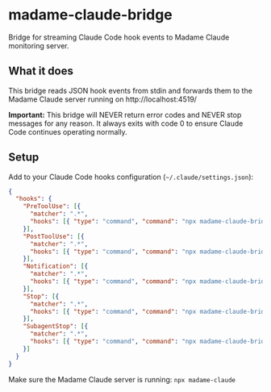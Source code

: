 # madame-claude-bridge

Bridge for streaming Claude Code hook events to Madame Claude monitoring server.

## What it does

This bridge reads JSON hook events from stdin and forwards them to the Madame Claude server running on http://localhost:4519/

**Important:** This bridge will NEVER return error codes and NEVER stop messages for any reason. It always exits with code 0 to ensure Claude Code continues operating normally.

## Setup

Add to your Claude Code hooks configuration (`~/.claude/settings.json`):

```json
{
  "hooks": {
    "PreToolUse": [{
      "matcher": ".*",
      "hooks": [{ "type": "command", "command": "npx madame-claude-bridge" }]
    }],
    "PostToolUse": [{
      "matcher": ".*", 
      "hooks": [{ "type": "command", "command": "npx madame-claude-bridge" }]
    }],
    "Notification": [{
      "matcher": ".*",
      "hooks": [{ "type": "command", "command": "npx madame-claude-bridge" }]
    }],
    "Stop": [{
      "matcher": ".*",
      "hooks": [{ "type": "command", "command": "npx madame-claude-bridge" }]
    }],
    "SubagentStop": [{
      "matcher": ".*",
      "hooks": [{ "type": "command", "command": "npx madame-claude-bridge" }]
    }]
  }
}
```

Make sure the Madame Claude server is running: `npx madame-claude`